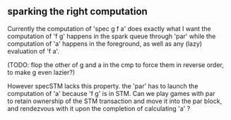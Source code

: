 sparking the right computation
------------------------------

Currently the computation of 'spec g f a' does exactly what I want
the computation of 'f g' happens in the spark queue through 'par'
while the computation of 'a' happens in the foreground, as well as
any (lazy) evaluation of 'f a'.

(TODO: flop the other of g and a in the cmp to force them in reverse order, to make g even lazier?)

However specSTM lacks this property. the 'par' has to launch the 
computation of 'a' because 'f g' is in STM. Can we play games with par  
to retain ownership of the STM transaction and move it into the par block, 
and rendezvous with it upon the completion of calculating 'a' ?
